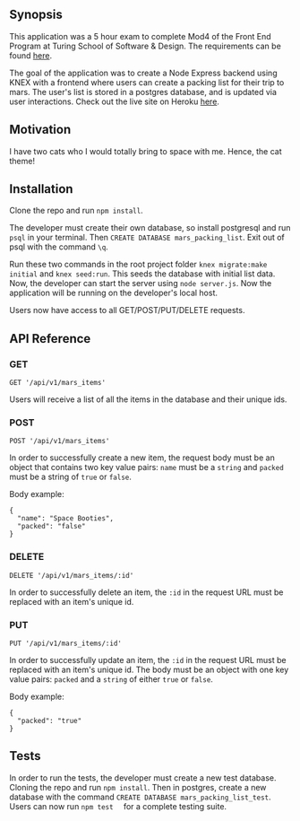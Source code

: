 ## Synopsis

This application was a 5 hour exam to complete Mod4 of the Front End Program at Turing School of Software & Design. The requirements can be found [here](https://gist.github.com/robbiejaeger/6cf4ec7702d73540f8f0345268f2a8fe). 

The goal of the application was to create a Node Express backend using KNEX with a frontend where users can create a packing list for their trip to mars. The user's list is stored in a postgres database, and is updated via user interactions. Check out the live site on Heroku [here](https://dallavalle-mars-packing-list.herokuapp.com/).

## Motivation

I have two cats who I would totally bring to space with me. Hence, the cat theme!

## Installation

Clone the repo and run ```npm install```. 

The developer must create their own database, so install postgresql and run ```psql``` in your terminal. Then ```CREATE DATABASE mars_packing_list```. Exit out of psql with the command ```\q```. 

Run these two commands in the root project folder ```knex migrate:make initial``` and ```knex seed:run```. This seeds the database with initial list data. Now, the developer can start the server using ```node server.js```. Now the application will be running on the developer's local host.

Users now have access to all GET/POST/PUT/DELETE requests.

## API Reference

### GET

```GET '/api/v1/mars_items'```

Users will receive a list of all the items in the database and their unique ids.

### POST

```POST '/api/v1/mars_items'```

In order to successfully create a new item, the request body must be an object that contains two key value pairs: ```name``` must be a ```string``` and ```packed``` must be a string of ```true``` or ```false```.

Body example:
``` 
{
  "name": "Space Booties",
  "packed": "false"
}
```

### DELETE

```DELETE '/api/v1/mars_items/:id'```

In order to successfully delete an item, the ```:id``` in the request URL must be replaced with an item's unique id.

### PUT

```PUT '/api/v1/mars_items/:id'```

In order to successfully update an item, the ```:id``` in the request URL must be replaced with an item's unique id. The body must be an object with one key value pairs: ```packed``` and a ```string``` of either ```true``` or ```false```.

Body example:
``` 
{
  "packed": "true"
}
```

## Tests

In order to run the tests, the developer must create a new test database. Cloning the repo and run ```npm install```. Then in postgres, create a new database with the command ```CREATE DATABASE mars_packing_list_test```. Users can now run ```npm test  ``` for a complete testing suite.
